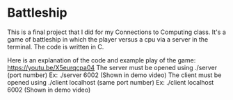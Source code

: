 # Battleship
This is a final project that I did for my Connections to Computing class. It's a game of battleship in which the player versus a cpu via a server in the terminal. The code is written in C.

Here is an explanation of the code and example play of the game: https://youtu.be/X5eurqcpa04
The server must be opened using ./server (port number) Ex: ./server 6002 (Shown in demo video)
The client must be opened using ./client localhost (same port number) Ex: ./client localhost 6002 (Shown in demo video)
